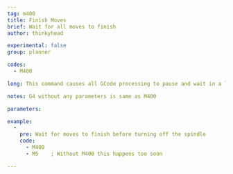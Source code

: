 ```yaml
---
tag: m400
title: Finish Moves
brief: Wait for all moves to finish
author: thinkyhead

experimental: false
group: planner

codes:
  - M400

long: This command causes all GCode processing to pause and wait in a loop until all moves in the planner are completed.

notes: G4 without any parameters is same as M400

parameters:

example:
  -
    pre: Wait for moves to finish before turning off the spindle
    code:
      - M400
      - M5    ; Without M400 this happens too soon

---
```


